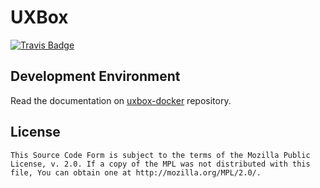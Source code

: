 # UXBox #

[![Travis Badge](https://img.shields.io/travis/uxbox/uxbox/master.svg)](https://travis-ci.org/uxbox/uxbox "Travis Badge")


## Development Environment ##

Read the documentation on [uxbox-docker][1] repository.


## License ##

```
This Source Code Form is subject to the terms of the Mozilla Public
License, v. 2.0. If a copy of the MPL was not distributed with this
file, You can obtain one at http://mozilla.org/MPL/2.0/.
```

[1]: https://github.com/uxbox/uxbox-docker
